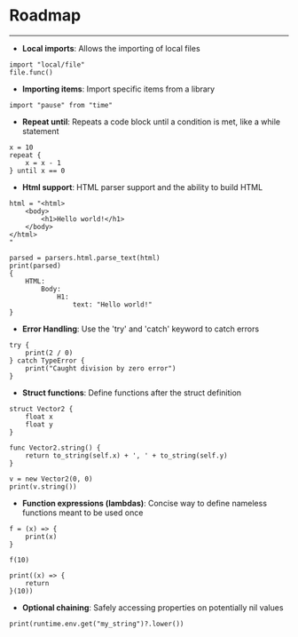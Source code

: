 # Roadmap
---

- **Local imports**: Allows the importing of local files
```
import "local/file"
file.func()
```
- **Importing items**: Import specific items from a library
```
import "pause" from "time"
```
- **Repeat until**: Repeats a code block until a condition is met, like a while statement
```
x = 10
repeat {
    x = x - 1
} until x == 0
```
- **Html support**: HTML parser support and the ability to build HTML
```
html = "<html>
    <body>
        <h1>Hello world!</h1>
    </body>
</html>
"

parsed = parsers.html.parse_text(html)
print(parsed)
{
    HTML:
        Body:
            H1:
                text: "Hello world!"
}
```
- **Error Handling**: Use the 'try' and 'catch' keyword to catch errors
```
try {
    print(2 / 0)
} catch TypeError {
    print("Caught division by zero error")
}
```
- **Struct functions**: Define functions after the struct definition
```
struct Vector2 {
    float x
    float y
}

func Vector2.string() {
    return to_string(self.x) + ', ' + to_string(self.y)
}

v = new Vector2(0, 0)
print(v.string())
```
- **Function expressions (lambdas)**: Concise way to define nameless functions meant to be used once
```
f = (x) => {
    print(x)
}

f(10)

print((x) => {
    return
}(10))
```
- **Optional chaining**: Safely accessing properties on potentially nil values
```
print(runtime.env.get("my_string")?.lower())
```
